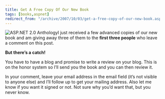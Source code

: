 ```yaml
---
title: Get A Free Copy Of Our New Book
tags: [books,aspnet]
redirect_from: "/archive/2007/10/03/get-a-free-copy-of-our-new-book.aspx/"
---
```


![ASP.NET 2.0
Anthology](https://haacked.com/assets/images/haacked_com/WindowsLiveWriter/BuyOurBookAndBecomeAnASP.NETBadAss_12E22/41XDcuGaQrL._AA240_.jpg)I
just received a few advanced copies of our new book and am giving away
three of them to the **first three people** who leave a comment on this
post.

**But there’s a catch!**

You have to have a blog and promise to write a review on your blog. This
is on the honor system so I’ll send you the book and you can then review
it.

In your comment, leave your email address in the email field (it’s not
visible to anyone else) and I’ll follow up to get your mailing address.
Also let me know if you want it signed or not. Not sure why you’d want
that, but you never know.

